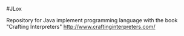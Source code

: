 #JLox

Repository for Java implement programming language with the book "Crafting Interpreters" http://www.craftinginterpreters.com/
